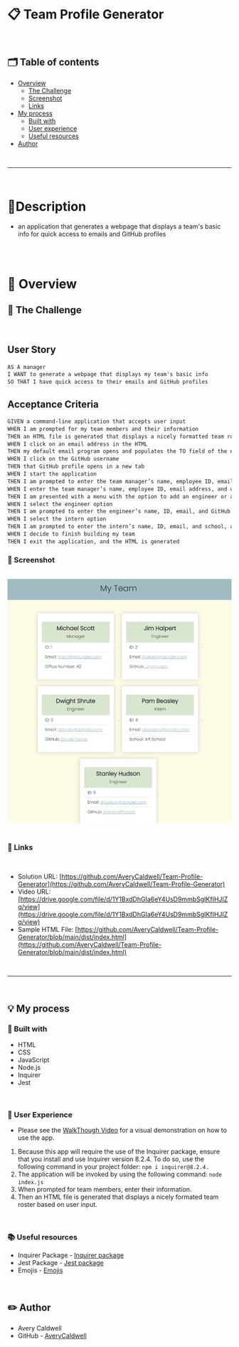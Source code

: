 # 📋 Team Profile Generator 

<br>

## 🗂️ Table of contents
- [Overview](#overview)
  - [The Challenge](#the-challenge)
  - [Screenshot](#screenshot)
  - [Links](#links)
- [My process](#my-process)
  - [Built with](#built-with)
  - [User experience](#user-experience)
  - [Useful resources](#useful-resources)
- [Author](#author)

<br>
<hr>
<br>

# 📝Description
- an application that generates a webpage that displays a team's basic info for quick access to emails and GitHub profiles

<br>
<br>

# 📁 Overview 

## 📢 **The Challenge**

​
## User Story

```md
AS A manager
I WANT to generate a webpage that displays my team's basic info
SO THAT I have quick access to their emails and GitHub profiles
```

## Acceptance Criteria

```md
GIVEN a command-line application that accepts user input
WHEN I am prompted for my team members and their information
THEN an HTML file is generated that displays a nicely formatted team roster based on user input
WHEN I click on an email address in the HTML
THEN my default email program opens and populates the TO field of the email with the address
WHEN I click on the GitHub username
THEN that GitHub profile opens in a new tab
WHEN I start the application
THEN I am prompted to enter the team manager’s name, employee ID, email address, and office number
WHEN I enter the team manager’s name, employee ID, email address, and office number
THEN I am presented with a menu with the option to add an engineer or an intern or to finish building my team
WHEN I select the engineer option
THEN I am prompted to enter the engineer’s name, ID, email, and GitHub username, and I am taken back to the menu
WHEN I select the intern option
THEN I am prompted to enter the intern’s name, ID, email, and school, and I am taken back to the menu
WHEN I decide to finish building my team
THEN I exit the application, and the HTML is generated
```

### 📸 Screenshot 
​
![](./dist/assets/images/screenshot.png)
​
​
### 📎 Links 
​
- Solution URL: [https://github.com/AveryCaldwell/Team-Profile-Generator](https://github.com/AveryCaldwell/Team-Profile-Generator)
- Video URL: [https://drive.google.com/file/d/1Y1BxdDhGIa6eY4UsD9mmbSgIKfIHJIZq/view](https://drive.google.com/file/d/1Y1BxdDhGIa6eY4UsD9mmbSgIKfIHJIZq/view)
- Sample HTML File: [https://github.com/AveryCaldwell/Team-Profile-Generator/blob/main/dist/index.html](https://github.com/AveryCaldwell/Team-Profile-Generator/blob/main/dist/index.html)

<br>
<hr>
<br>


## 💡 My process 

### 🔨 Built with 
- HTML
- CSS
- JavaScript
- Node.js
- Inquirer
- Jest

<br>

### 👤 User Experience
- Please see the [WalkThough Video](https://drive.google.com/file/d/1Y1BxdDhGIa6eY4UsD9mmbSgIKfIHJIZq/view) for a visual demonstration on how to use the app.
1. Because this app will require the use of the Inquirer package, ensure that you install and use Inquirer version 8.2.4. To do so, use the following command in your project folder: `npm i inquirer@8.2.4.`
2. The application will be invoked by using the following command: `node index.js`
3. When prompted for team members, enter their information.
4. Then an HTML file is generated that displays a nicely formated team roster based on user input.

<br>

### 📚 Useful resources 

- Inquirer Package - [Inquirer package](https://www.npmjs.com/package/inquirer/v/8.2.4)
- Jest Package - [Jest package](https://www.npmjs.com/package/jest) 
- Emojis - [Emojis](https://github.com/ikatyang/emoji-cheat-sheet)



<br>

## ✏️ Author 
- Avery Caldwell
- GitHub - [AveryCaldwell](https://github.com/AveryCaldwell)
